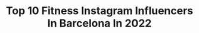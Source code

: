 ---
title: Top 10 Fitness Instagram Influencers In Barcelona In 2022
description: >-
  Find top fitness Instagram influencers in Barcelona in 2022. Most popular hashtags: #fitness #barcelona #instagood #spain.
platform: Instagram
hits: 146
text_top: Identify the top-rated Instagram influencers on inBeat.
text_bottom: inBeat holds 146 Instagram influencers like this in Barcelona, Spain for you to work with.
profiles:
  - username: "sharon__thequeen"
    fullname: >-
      Heartless🖤
    bio: >-
      9teen♎️ Collabs📥 Mk & pub👩🏽‍💻📚 2nd: @sharongarcia__ 🇪🇸🇩🇪🇬🇭🏳️‍🌈
    location: "Spain"
    followers: 10043
    engagement: 1124
    commentsToLikes: 0.034526
    id: ck8t2y7mo15lu0j78vp56caei
    verified: false
    hashtags: "#fancy, #fitness, #barcelona, #naturalmakeup"
  - username: "polcejas"
    fullname: >-
      POL CEJAS ⚡️
    bio: >-
      • 📈 Planes de Entreno @powerbypolcejas • 👁 Máster Sport Science & Health • /// @adidas Coach
    location: "Spain"
    followers: 10076
    engagement: 538
    commentsToLikes: 0.042035
    id: ck8t5xliqbl580j786ez7wup7
    verified: false
    hashtags: "#allio, #creadoconadidas, #badalona, #personaltrainer"
  - username: "nearperez"
    fullname: >-
      Nea Arranz
    bio: >-
      🏃🏾‍♀️@clubcorredores ᴄᴏᴀᴄʜ📍ᴍᴀᴅʀɪᴅ 𝗔𝗺𝗯𝗮𝘀𝘀𝗮𝗱𝗼𝗿 @sockla_ 15% 𝗡𝗲𝗮𝗿𝗽𝗲𝗿𝗲𝘇 🎧 @originbuds_es 15% 𝙉𝙀𝘼𝙍15 @pulwearshop 10% 𝙉𝙀𝘼10 🏊‍♀️🚲🏃🏾‍♀️ @vitaminwellesp
    location: "Spain"
    followers: 20048
    engagement: 608
    commentsToLikes: 0.072893
    id: ck6tyeyiv3bur0j71u98z7q6t
    verified: false
    hashtags: "#instagood, #ivettearranz, #picoftheday, #happy"
  - username: "alexsete__"
    fullname: >-
      𝑨𝑳𝑬𝑿   𝑼𝑴 🇹🇩
    bio: >-
      Menswear | Lifestyle | Fitness 📍Barcelona | Alba Iulia ✉️| Ƈontαct: ursete99@ցmαil.com Never duck your head win or lose
    location: "Spain"
    followers: 81699
    engagement: 204
    commentsToLikes: 0.074378
    id: ck8td1gtn1gka0j78ad20r1od
    verified: false
    hashtags: "#modahombre, #malefashion, #siksilk, #fashionmens"
  - username: "charlotte.bish"
    fullname: >-
      Charlotte Bish 💥
    bio: >-
      'sup bishhhh 🔥 𝙱𝙰𝚁𝙲𝙴𝙻𝙾𝙽𝙰 🌎 charlottebishqueen@gmail.com
    location: "Spain"
    followers: 2604
    engagement: 1438
    commentsToLikes: 0.089559
    id: ckap662scejw80i78wx04brjy
    verified: false
    hashtags: "#sissy, #kyliejenner, #transformista, #maquillaje"
  - username: "germanfit_"
    fullname: >-
      German Lorenzo Navarro
    bio: >-
      Barcelona📍 Fitness🏋️‍♂️🏋️‍♂️ Running🏃‍♂️🏃‍♂️ Vidasana🥦🥦 Calistenia 🤸‍♂️🤸‍♂️ Alimentación 🍽🍽 Sport ⚽️🏀🎾 Entrenamiento personal🦸‍♂️🦸‍♂️ #sinexcusas
    location: "Spain"
    followers: 2552
    engagement: 1376
    commentsToLikes: 0.035353
    id: ckap6rkmuh4q80i789z75o5hy
    verified: false
    hashtags: "#liker, #mountain, #surfing, #adventure"
  - username: "victornunezzz"
    fullname: >-
      Victor Nuñez
    bio: >-
      ▪️Headcoach @flamma_fight_academy ▪️Personal trainer , coach mma , k1 & muay thai. ▪️MMA Fighter 🔹Model fifhtmodels 📩 victornc@hotmail.es
    location: "Spain"
    followers: 20343
    engagement: 329
    commentsToLikes: 0.023328
    id: ck8sxpxppi89t0j78ofvjissz
    verified: false
    hashtags: "#inked, #guys, #health, #fit"
  - username: "andymcdougall"
    fullname: >-
      Andy Mc Dougall
    bio: >-
      PR Agency 👉@mcdougallpr_ My brand👖@malibuoutfitters @malibuoutfitters.es Andymcdougall@inmanagement.agency📍Madrid
    location: "Spain"
    followers: 130000
    engagement: 235
    commentsToLikes: 0.038409
    id: ck14kb6i2ong40i19r85e3nbq
    verified: false
    hashtags: "#instafood, #healthyfood, #tasty, #eat"
  - username: "bettercalljoel"
    fullname: >-
      Joel Subirats
    bio: >-
      fashion mind and creative soul I 🖤 black and wine based in Barcelona
    location: "Spain"
    followers: 110458
    engagement: 626
    commentsToLikes: 0.020891
    id: ck6ufk3jmxj1i0j713or9nex6
    verified: false
    hashtags: "#spain, #madrid, #sneakers, #ootd"
  - username: "the_world.red"
    fullname: >-
      PiNOS-🇲🇦🇪🇸🇩🇿🌍🕸🗼
    bio: >-
      🇪🇸🇩🇰الغربةتقتل فيك لا تدرى عن موتها إلا حين عودتك إلى وطنك 🇲🇦🇩🇰 🇲🇦🇩🇿 🌎🌍🌇🗼 الحمد لله 🕋 Taza.
    location: "Spain"
    followers: 11148
    engagement: 375
    commentsToLikes: 0.076702
    id: ckap5wg4mdg8m0i78473x4wcx
    verified: false
    hashtags: "#ramadan, #bilbao, #sport, #fitnessmotivation"
---